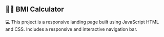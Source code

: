 ## 🏋️‍♂️ BMI Calculator 

💻 This project is a responsive landing page built using JavaScript HTML and CSS.
Includes a responsive and interactive navigation bar.
